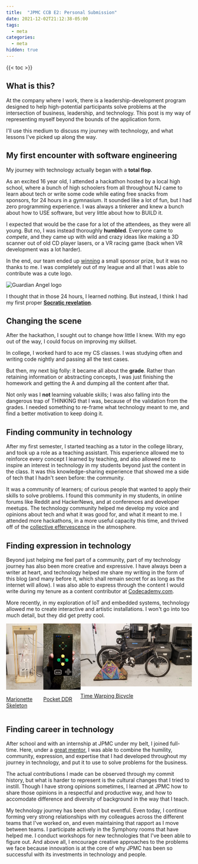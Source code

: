 ```yaml
---
title:  "JPMC CCB E2: Personal Submission"
date: 2021-12-02T21:12:38-05:00
tags:
  - meta
categories:
  - meta
hidden: true
---
```


{{< toc >}}

## What is this?
At the company where I work, there is a leadership-development program designed to help high-potential
participants solve problems at the intersection of business, leadership, and technology. This post is my way of representing
myself beyond the bounds of the application form.

I'll use this medium to discuss my journey with technology, and what lessons I've picked up along the way.

## My first encounter with software engineering
My journey with technology actually began with a **total flop**.

As an excited 16 year old, I attended a hackathon hosted by a local high school, where a bunch of high schoolers from 
all throughout NJ came to learn about tech or write some code while eating free snacks from sponsors, for 24 hours in a
gymnasium. It sounded like a lot of fun, but I had zero programming experience. I was always a tinkerer and knew a bunch about 
how to USE software, but very little about how to BUILD it.

I expected that would be the case for a lot of the attendees, as they were all young. But no, I was instead thoroughly **humbled**.
Everyone came to _compete_, and they came up with wild and crazy ideas like making a 3D scanner out of old CD player lasers, or a
VR racing game (back when VR development was a lot harder). 

In the end, our team ended up [winning](https://hackbca2014.devpost.com/submissions/22004-guardianangel) a small sponsor prize, but it
was no thanks to me. I was completely out of my league and all that I was able to contribute was a cute logo.

<img alt="Guardian Angel logo" src="https://challengepost-s3-challengepost.netdna-ssl.com/photos/production/solution_photos/000/091/879/datas/original.png" style="margin: 0 auto; width: 25%;" />

<br/>

I thought that in those 24 hours, I learned nothing. But instead, I think I had my first proper **[Socratic revelation](https://en.wikipedia.org/wiki/I_know_that_I_know_nothing)**.

## Changing the scene
After the hackathon, I sought out to change how little I knew. With my ego out of the way, I could focus on improving my skillset.

In college, I worked hard to ace my CS classes. I was studying often and writing code nightly and passing all the test cases.

But then, my next big folly: it became all about the **grade**. Rather than retaining information or abstracting concepts, I was just
finishing the homework and getting the A and dumping all the content after that.

Not only was I **not** learning valuable skills; I was also falling into the dangerous trap of THINKING that I was, because of the validation 
from the grades. I needed something to re-frame what technology meant to me, and find a better motivation to keep doing it.

## Finding community in technology
After my first semester, I started teaching as a tutor in the college library, and took up a role as a teaching assistant. This experience
allowed me to reinforce every concept I learned by teaching, and also allowed me to inspire an interest in technology in my students beyond
just the content in the class. It was this knowledge-sharing experience that showed me a side of tech that I hadn't seen before: the community.

It was a community of learners; of curious people that wanted to apply their skills to solve problems. I found this community in my students, 
in online forums like Reddit and HackerNews, and at conferences and developer meetups. The technology community helped me develop my voice and 
opinions about tech and what it was good for, and what it meant to me. I attended more hackathons, in a more useful capacity this time, and thrived
off of the [collective effervescence](https://en.wikipedia.org/wiki/Collective_effervescence) in the atmosphere.

## Finding expression in technology
Beyond just helping me feel part of a community, part of my technology journey has also been more creative and expressive. I have always been a 
writer at heart, and technology helped me share my writing in the form of this blog (and many before it, which shall remain secret for as long as
the internet will allow). I was also able to express through the content I would write during my tenure as a content contributor at 
[Codecademy.com](https://www.codecademy.com/profiles/khayyamsaleem).

More recently, in my exploration of IoT and embedded systems, technology allowed me to create interactive and artistic installations. I won't go into 
too much detail, but they did get pretty cool.

<div style="margin: 0 auto; display: flex; justify-content: space-between;">
  <div>
    <img alt="Marionette Skeleton" src="https://github.com/khayyamsaleem/skin-and-bones/raw/master/photos/20190507_112547.jpg" style="width: 150px"/>
    <p><a href="https://github.com/khayyamsaleem/skin-and-bones">Marionette Skeleton</a></p>
  </div>
  <div>
    <img alt="Arduino Pocket DDR" src="https://github.com/khayyamsaleem/arduino-pocket-ddr/raw/master/final.jpg" style="width: 150px"/>
    <p><a href="https://github.com/khayyamsaleem/arduino-pocket-ddr">Pocket DDR</a></p>
  </div>
  <div>
    <img alt="Bicycle Day" src="https://github.com/khayyamsaleem/passage-of-time/raw/master/side-view.jpg" style="width: 450px"/>
    <p><a href="https://github.com/khayyamsaleem/passage-of-time">Time Warping Bicycle</a></p>
  </div>
</div>


## Finding career in technology
After school and with an internship at JPMC under my belt, I joined full-time. Here, under a [great mentor](https://www.linkedin.com/in/mrdoomsbuster/),
I was able to combine the humility, community, expression, and expertise that I had developed throughout my journey in technology, and put it to use
to solve problems for the business. 

The actual contributions I made can be observed through my commit history, but what is harder to represent is the cultural changes that I tried to 
instill. Though I have strong opinions sometimes, I learned at JPMC how to share those opinions in a respectful and productive way, and how to accomodate
difference and diversity of background in the way that I teach.

My technology journey has been short but eventful. Even today, I continue forming very strong relationships with my colleagues across the different teams 
that I've worked on, and even maintaining that rapport as I move between teams. I participate actively in the Symphony rooms that have helped me. I conduct 
workshops for new technologies that I've been able to figure out. And above all, I encourage creative approaches to the problems we face because innovation 
is at the core of why JPMC has been so successful with its investments in technology and people.
